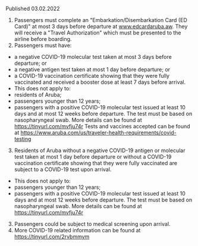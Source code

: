 Published 03.02.2022
1. Passengers must complete an "Embarkation/Disembarkation Card (ED Card)" at most 3 days before departure at <a href="http://www.edcardaruba.aw">www.edcardaruba.aw</a>. They will receive a "Travel Authorization" which must be presented to the airline before boarding.
2. Passengers must have:
- a negative COVID-19 molecular test taken at most 3 days before departure; or
- a negative antigen test taken at most 1 day before departure; or
- a COVID-19 vaccination certificate showing that they were fully vaccinated and received a booster dose at least 7 days before arrival.
- This does not apply to:
- residents of Aruba;
- passengers younger than 12 years;
- passengers with a positive COVID-19 molecular test issued at least 10 days and at most 12 weeks before departure. The test must be based on nasopharyngeal swab. More details can be found at <a href="https://tinyurl.com/mvfju74r">https://tinyurl.com/mvfju74r</a>
Tests and vaccines accepted can be found at <a href="https://www.aruba.com/us/traveler-health-requirements/covid-testing">https://www.aruba.com/us/traveler-health-requirements/covid-testing</a>
3. Residents of Aruba without a negative COVID-19 antigen or molecular test taken at most 1 day before departure or without a COVID-19 vaccination certificate showing that they were fully vaccinated are subject to a COVID-19 test upon arrival.
- This does not apply to:
- passengers younger than 12 years;
- passengers with a positive COVID-19 molecular test issued at least 10 days and at most 12 weeks before departure. The test must be based on nasopharyngeal swab. More details can be found at <a href="https://tinyurl.com/mvfju74r">https://tinyurl.com/mvfju74r</a>
3. Passengers could be subject to medical screening upon arrival.
4. More COVID-19 related information can be found at <a href="https://tinyurl.com/2rvbmmym">https://tinyurl.com/2rvbmmym</a>